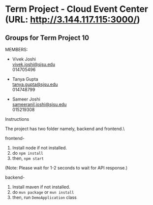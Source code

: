 
# Term Project - Cloud Event Center (URL: http://3.144.117.115:3000/)

## Groups for Term Project 10
MEMBERS:
- Vivek Joshi\
vivek.joshi@sjsu.edu\
014705496

- Tanya Gupta\
tanya.gupta@sjsu.edu\
014748799

- Sameer Joshi\
sameeranil.joshi@sjsu.edu\
015219308


Instructions

The project has two folder namely, backend and frontend.\

frontend-
1. Install node if not installed.
2. do ```npm install```
3. then, ```npm start```


(Note: Please wait for 1-2 seconds to wait for API response.)

backend-
1. Install maven if not installed.
2. do ```mvn package``` or ```mvn install```
3. then, run ```DemoApplication``` class


